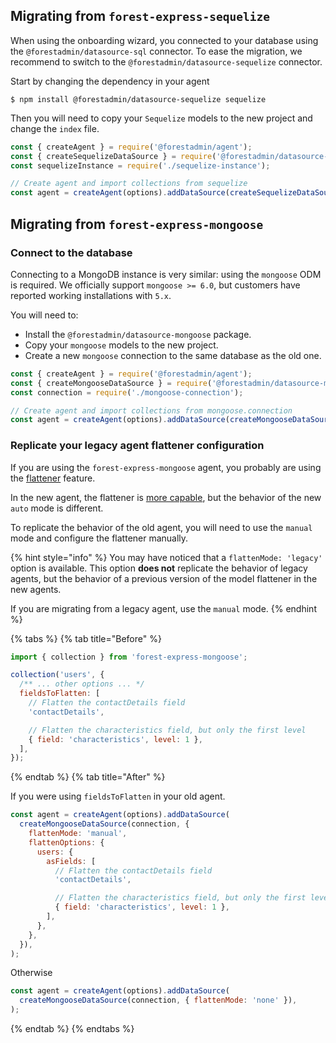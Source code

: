 ## Migrating from `forest-express-sequelize`

When using the onboarding wizard, you connected to your database using the `@forestadmin/datasource-sql` connector. To ease the migration, we recommend to switch to the `@forestadmin/datasource-sequelize` connector.

Start by changing the dependency in your agent

```console
$ npm install @forestadmin/datasource-sequelize sequelize
```

Then you will need to copy your `Sequelize` models to the new project and change the `index` file.

```javascript
const { createAgent } = require('@forestadmin/agent');
const { createSequelizeDataSource } = require('@forestadmin/datasource-sequelize');
const sequelizeInstance = require('./sequelize-instance');

// Create agent and import collections from sequelize
const agent = createAgent(options).addDataSource(createSequelizeDataSource(sequelizeInstance));
```

## Migrating from `forest-express-mongoose`

### Connect to the database

Connecting to a MongoDB instance is very similar: using the `mongoose` ODM is required.
We officially support `mongoose >= 6.0`, but customers have reported working installations with `5.x`.

You will need to:

- Install the `@forestadmin/datasource-mongoose` package.
- Copy your `mongoose` models to the new project.
- Create a new `mongoose` connection to the same database as the old one.

```javascript
const { createAgent } = require('@forestadmin/agent');
const { createMongooseDataSource } = require('@forestadmin/datasource-mongoose');
const connection = require('./mongoose-connection');

// Create agent and import collections from mongoose.connection
const agent = createAgent(options).addDataSource(createMongooseDataSource(connection));
```

### Replicate your legacy agent flattener configuration

If you are using the `forest-express-mongoose` agent, you probably are using the [flattener](https://docs.forestadmin.com/documentation/how-tos/setup/flatten-nested-fields-mongodb) feature.

In the new agent, the flattener is [more capable](../../../datasources/provided/mongoose.md), but the behavior of the new `auto` mode is different.

To replicate the behavior of the old agent, you will need to use the `manual` mode and configure the flattener manually.

{% hint style="info" %}
You may have noticed that a `flattenMode: 'legacy'` option is available.
This option **does not** replicate the behavior of legacy agents, but the behavior of a previous version of the model flattener in the new agents.

If you are migrating from a legacy agent, use the `manual` mode.
{% endhint %}

{% tabs %} {% tab title="Before" %}

```javascript
import { collection } from 'forest-express-mongoose';

collection('users', {
  /** ... other options ... */
  fieldsToFlatten: [
    // Flatten the contactDetails field
    'contactDetails',

    // Flatten the characteristics field, but only the first level
    { field: 'characteristics', level: 1 },
  ],
});
```

{% endtab %} {% tab title="After" %}

If you were using `fieldsToFlatten` in your old agent.

```javascript
const agent = createAgent(options).addDataSource(
  createMongooseDataSource(connection, {
    flattenMode: 'manual',
    flattenOptions: {
      users: {
        asFields: [
          // Flatten the contactDetails field
          'contactDetails',

          // Flatten the characteristics field, but only the first level
          { field: 'characteristics', level: 1 },
        ],
      },
    },
  }),
);
```

Otherwise

```javascript
const agent = createAgent(options).addDataSource(
  createMongooseDataSource(connection, { flattenMode: 'none' }),
);
```

{% endtab %} {% endtabs %}
